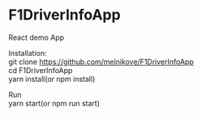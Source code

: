 # F1DriverInfoApp
React demo App

Installation:<br>
git clone https://github.com/melnikove/F1DriverInfoApp<br>
cd F1DriverInfoApp<br>
yarn install(or npm install)<br>

Run<br>
yarn start(or npm run start)
